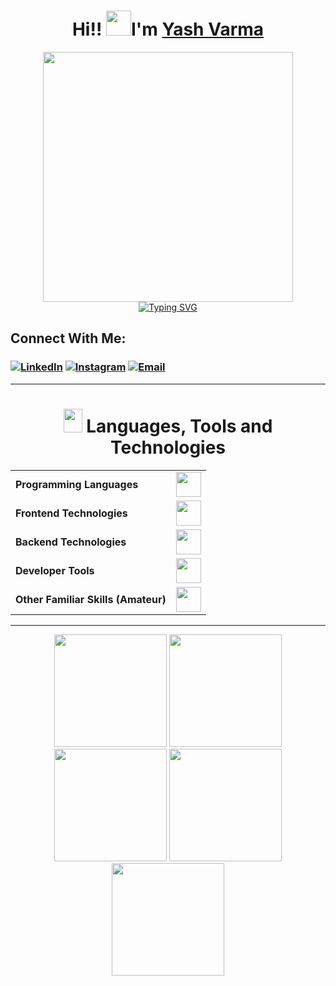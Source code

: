 <h1 align="center"> 
Hi!!
<img src="https://raw.githubusercontent.com/nixin72/nixin72/master/wave.gif" height="40" width="40"  />I'm <a href="https://www.linkedin.com/in/yash-varma-/" target="_blank">Yash Varma</h1>

<div id="header" align="center">
  <img
    src="https://plus.unsplash.com/premium_vector-1725591563054-75cf1406b316?q=80&w=1800&auto=format&fit=crop&ixlib=rb-4.0.3&ixid=M3wxMjA3fDB8MHxwaG90by1wYWdlfHx8fGVufDB8fHx8fA%3D%3D"
    width="400" />
</div>

<div align="center">

  <a href="https://git.io/typing-svg">
    <img src="https://readme-typing-svg.demolab.com?font=Fira+Code&weight=900&size=23&duration=3000&pause=500&color=FFFFFF&background=000000&center=true&vCenter=true&&lines=Welcome+to+my+GitHub+profile!;Me+😇;Full+Stack+Developer;Web+3.0+enthusiast!" alt="Typing SVG" />
  </a>
</div>


## Connect With Me:
###  [ ![LinkedIn](https://img.shields.io/badge/LinkedIn-0077B5?style=for-the-badge&logo=linkedin&logoColor=white)](https://www.linkedin.com/in/yash-varma-/) [![Instagram](https://img.shields.io/badge/Instagram-E4405F?style=for-the-badge&logo=instagram&logoColor=white)](https://www.instagram.com/coder_yashv/) [![Email](https://img.shields.io/badge/Email-D14836?style=for-the-badge&logo=gmail&logoColor=white)](mailto:yash.v220104@gmail.com)

---

<!--Languages & tools-->
<h1 align="center"><img
    src="https://media2.giphy.com/media/QssGEmpkyEOhBCb7e1/giphy.gif?cid=ecf05e47a0n3gi1bfqntqmob8g9aid1oyj2wr3ds3mg700bl&rid=giphy.gif"
    width=30px height="38"> Languages, Tools and Technologies </h1>

<table align="center">
  <tr>
    <td><strong>Programming Languages</strong></td>
    <td><img height=40 src="https://skillicons.dev/icons?i=c,cpp,js&theme=dark"></td>
  </tr>
  <tr>
    <td><strong>Frontend Technologies</strong></td>
    <td><img height=40 src="https://skillicons.dev/icons?i=react,html,css,figma"></td>
  </tr>
  <tr>
    <td><strong>Backend Technologies</strong></td>
    <td><img height=40 src="https://skillicons.dev/icons?i=nodejs,express,mongodb&theme=dark"></td>
  </tr>
  <tr>
    <td><strong>Developer Tools</strong></td>
    <td><img height=40 src="https://skillicons.dev/icons?i=bash,git,github&theme=dark"></td>
  </tr>
    <tr>
    <td><strong>Other Familiar Skills (Amateur)</strong></td>
    <td><img height=40 src="https://skillicons.dev/icons?i=mysql,postgres,php,jquery,linux&theme=dark"></td>
  </tr>
</table>

---

<div align="center">
<img height="180em"
src="https://github-profile-summary-cards.vercel.app/api/cards/profile-details?username=YASH2204V&theme=aura"  />
<img height="180em"
src="https://github-profile-summary-cards.vercel.app/api/cards/repos-per-language?username=YASH2204V&theme=aura"  />
<img height="180em"
src="https://github-profile-summary-cards.vercel.app/api/cards/most-commit-language?username=YASH2204V&theme=aura"  />
<img height="180em"
src="https://github-profile-summary-cards.vercel.app/api/cards/stats?username=YASH2204V&theme=aura"  />
<img height="180em"
src="https://github-profile-summary-cards.vercel.app/api/cards/productive-time?username=YASH2204V&theme=aura" />
</div>
